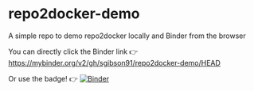 # repo2docker-demo

A simple repo to demo repo2docker locally and Binder from the browser

You can directly click the Binder link 👉 https://mybinder.org/v2/gh/sgibson91/repo2docker-demo/HEAD

Or use the badge! 👉 [![Binder](https://mybinder.org/badge_logo.svg)](https://mybinder.org/v2/gh/sgibson91/repo2docker-demo/HEAD)
